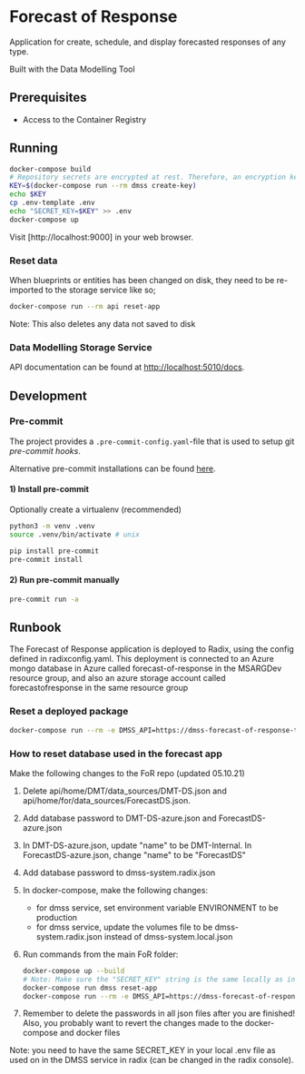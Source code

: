 # Forecast of Response

Application for create, schedule, and display forecasted responses of any type.

Built with the Data Modelling Tool

## Prerequisites

- Access to the Container Registry

## Running

```bash
docker-compose build
# Repository secrets are encrypted at rest. Therefore, an encryption key is needed.
KEY=$(docker-compose run --rm dmss create-key)
echo $KEY
cp .env-template .env 
echo "SECRET_KEY=$KEY" >> .env
docker-compose up
```

Visit [http://localhost:9000] in your web browser.

### Reset data

When blueprints or entities has been changed on disk, they need to be re-imported to the storage service like so;

```bash
docker-compose run --rm api reset-app
```

Note: This also deletes any data not saved to disk

### Data Modelling Storage Service

API documentation can be found at [http://localhost:5010/docs](http://localhost:5010/docs).

## Development

### Pre-commit

The project provides a `.pre-commit-config.yaml`-file that is used to setup git _pre-commit hooks_.

Alternative pre-commit installations can be found [here](https://pre-commit.com/#install).

#### 1) Install pre-commit

Optionally create a virtualenv (recommended)

```bash
python3 -m venv .venv
source .venv/bin/activate # unix
```

```bash
pip install pre-commit
pre-commit install
```

#### 2) Run pre-commit manually

```bash
pre-commit run -a
```

## Runbook

The Forecast of Response application is deployed to Radix, using the config defined in radixconfig.yaml.
This deployment is connected to an Azure mongo database in Azure called forecast-of-response
 in the MSARGDev resource group, and also an azure storage account called forecastofresponse in the same resource group

### Reset a deployed package

```bash
docker-compose run --rm -e DMSS_API=https://dmss-forecast-of-response-test.radix.equinor.com api --token="eyJ0eXAiOiKIb9TKV0rQ" reset-package home/for/data/ForecastDS/FoR-BP ForecastDS/FoR-BP
```

### How to reset database used in the forecast app

Make the following changes to the FoR repo (updated 05.10.21)

1. Delete api/home/DMT/data_sources/DMT-DS.json and api/home/for/data_sources/ForecastDS.json.
2. Add database password to DMT-DS-azure.json and ForecastDS-azure.json
3. In DMT-DS-azure.json, update "name" to be DMT-Internal. In ForecastDS-azure.json, change "name" to be "ForecastDS" 
4. Add database password to dmss-system.radix.json
5. In docker-compose, make the following changes:
   - for dmss service, set environment variable ENVIRONMENT to be production
   - for dmss service, update the volumes file to be dmss-system.radix.json instead of dmss-system.local.json

6. Run commands from the main FoR folder:

    ```bash
    docker-compose up --build
    # Note: Make sure the "SECRET_KEY" string is the same locally as in Radix
    docker-compose run dmss reset-app
    docker-compose run --rm -e DMSS_API=https://dmss-forecast-of-response-test.radix.equinor.com api --token="eyXXXX" reset-app
    ```
7. Remember to delete the passwords in all json files after you are finished! Also, you probably want to revert the changes made to the docker-compose and docker files

Note: you need to have the same SECRET_KEY in your local .env file as used on in the DMSS service in radix (can be changed in the radix console). 

